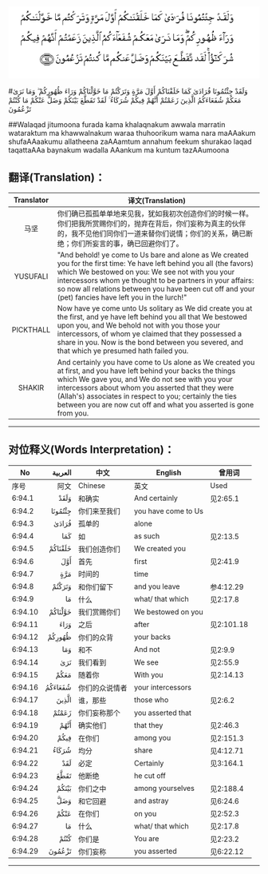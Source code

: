 ![006:094](images/006_094.gif)

#وَلَقَدْ جِئْتُمُونَا فُرَادَىٰ كَمَا خَلَقْنَاكُمْ أَوَّلَ مَرَّةٍ وَتَرَكْتُمْ مَا خَوَّلْنَاكُمْ وَرَاءَ ظُهُورِكُمْ ۖ وَمَا نَرَىٰ مَعَكُمْ شُفَعَاءَكُمُ الَّذِينَ زَعَمْتُمْ أَنَّهُمْ فِيكُمْ شُرَكَاءُ ۚ لَقَدْ تَقَطَّعَ بَيْنَكُمْ وَضَلَّ عَنْكُمْ مَا كُنْتُمْ تَزْعُمُونَ 

##Walaqad jitumoona furada kama khalaqnakum awwala marratin wataraktum ma khawwalnakum waraa thuhoorikum wama nara maAAakum shufaAAaakumu allatheena zaAAamtum annahum feekum shurakao laqad taqattaAAa baynakum wadalla AAankum ma kuntum tazAAumoona 

## 翻译(Translation)：

| Translator | 译文(Translation)                                            |
| :--------: | ------------------------------------------------------------ |
|    马坚    | 你们确已孤孤单单地来见我，犹如我初次创造你们的时候一样。你们把我所赏赐你们的，抛弃在背后，你们妄称为真主的伙伴的，我不见他们同你们一道来替你们说情；你们的关系，确已断绝；你们所妄言的事，确已回避你们了。 |
|  YUSUFALI  | "And behold! ye come to Us bare and alone as We created you for the first time: Ye have left behind you all (the favors) which We bestowed on you: We see not with you your intercessors whom ye thought to be partners in your affairs: so now all relations between you have been cut off and your (pet) fancies have left you in the lurch!" |
| PICKTHALL  | Now have ye come unto Us solitary as We did create you at the first, and ye have left behind you all that We bestowed upon you, and We behold not with you those your intercessors, of whom ye claimed that they possessed a share in you. Now is the bond between you severed, and that which ye presumed hath failed you. |
|   SHAKIR   | And certainly you have come to Us alone as We created you at first, and you have left behind your backs the things which We gave you, and We do not see with you your intercessors about whom you asserted that they were (Allah's) associates in respect to you; certainly the ties between you are now cut off and what you asserted is gone from you. |

---

## 对位释义(Words Interpretation)：

| No   | العربية | 中文    | English | 曾用词 |
| ---- | ------: | ------- | ------- | ------ |
| 序号 |    阿文 | Chinese | 英文    | Used   |
| 6:94.1  | وَلَقَدْ    | 和确实         | And certainly       | 见2:65.1   |
| 6:94.2  | جِئْتُمُونَا | 你们来至我们   | you have come to Us |            |
| 6:94.3  | فُرَادَىٰ   | 孤单的         | alone               |            |
| 6:94.4  | كَمَا     | 如             | as such             | 见2:13.5   |
| 6:94.5  | خَلَقْنَاكُمْ | 我们创造你们   | We created you      |            |
| 6:94.6  | أَوَّلَ     | 首先           | first               | 见2:41.9   |
| 6:94.7  | مَرَّةٍ     | 时间的         | time                |            |
| 6:94.8  | وَتَرَكْتُمْ  | 和你们留下     | and you leave       | 参4:12.29  |
| 6:94.9  | مَا      | 什么           | what/ that which    | 见2:17.8   |
| 6:94.10 | خَوَّلْنَاكُمْ | 我们赏赐你们   | We bestowed on you  |            |
| 6:94.11 | وَرَاءَ    | 之后           | after               | 见2:101.18 |
| 6:94.12 | ظُهُورِكُمْ  | 你们的众背     | your backs          |            |
| 6:94.13 | وَمَا     | 和不           | And not             | 见2:9.9    |
| 6:94.14 | نَرَىٰ     | 我们看到       | We see              | 见2:55.9   |
| 6:94.15 | مَعَكُمْ    | 随着你         | With you            | 见2:14.13  |
| 6:94.16 | شُفَعَاءَكُمُ | 你们的众说情者 | your intercessors   |            |
| 6:94.17 | الَّذِينَ   | 谁，那些       | those who           | 见2:6.2    |
| 6:94.18 | زَعَمْتُمْ   | 你们妄称那个   | you asserted that   |            |
| 6:94.19 | أَنَّهُمْ    | 确实他们       | that they           | 见2:46.3   |
| 6:94.20 | فِيكُمْ    | 在你们         | among you           | 见2:151.3  |
| 6:94.21 | شُرَكَاءُ   | 均分           | share               | 见4:12.71  |
| 6:94.22 | لَقَدْ     | 必定           | Certainly           | 见3:164.1  |
| 6:94.23 | تَقَطَّعَ    | 他断绝         | he cut off          |            |
| 6:94.24 | بَيْنَكُمْ   | 你们之中       | among yourselves    | 见2:188.4  |
| 6:94.25 | وَضَلَّ     | 和它回避       | and astray          | 见6:24.6   |
| 6:94.26 | عَنْكُمْ    | 在你们         | on you              | 见2:52.3   |
| 6:94.27 | مَا      | 什么           | what/ that which    | 见2:17.8   |
| 6:94.28 | كُنْتُمْ    | 你们是         | You are             | 见2:23.2   |
| 6:94.29 | تَزْعُمُونَ  | 你们妄称       | you asserted        | 见6:22.12  |

---

